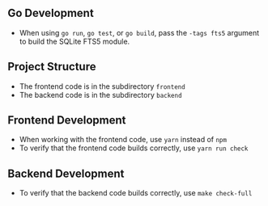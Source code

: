 ## Go Development
- When using `go run`, `go test`, or `go build`, pass the `-tags fts5` argument to build the SQLite FTS5 module.

## Project Structure
- The frontend code is in the subdirectory `frontend`
- The backend code is in the subdirectory `backend`

## Frontend Development
- When working with the frontend code, use `yarn` instead of `npm`
- To verify that the frontend code builds correctly, use `yarn run check`

## Backend Development
- To verify that the backend code builds correctly, use `make check-full`